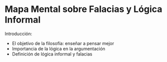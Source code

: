 <!DOCTYPE html>
<html lang="es">
<head>
  <meta charset="UTF-8">
  <meta name="viewport" content="width=device-width, initial-scale=1.0">
  <title>Mapa Mental en Markdown</title>
</head>
<body>
  <h1>Mapa Mental sobre Falacias y Lógica Informal</h1>
  <div>
    <p>Introducción:</p>
    <ul>
      <li>El objetivo de la filosofía: enseñar a pensar mejor</li>
      <li>Importancia de la lógica en la argumentación</li>
      <li>Definición de lógica informal y falacias</li>
    </ul>
  </div>
  <!-- Resto del contenido del mapa mental aquí -->
</body>
</html>

<!---
ElcacasX/ElcacasX is a ✨ special ✨ repository because its `README.md` (this file) appears on your GitHub profile.
You can click the Preview link to take a look at your changes.
--->
